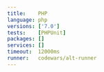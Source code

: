 ```yaml
---
title:    PHP
language: php
versions: ['7.0']
tests:    [PHPUnit]
packages: []
services: []
timeout:  12000ms
runner:   codewars/alt-runner
---
```

